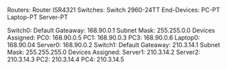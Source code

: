 Routers: 
    Router ISR4321
Switches:
    Switch 2960-24TT
End-Devices:
    PC-PT
    Laptop-PT
    Server-PT

Switch0:
    Default Gateaway: 168.90.0.1
    Subnet Mask: 255.255.0.0
    Devices Assigned: 
        PC0: 168.90.0.5
        PC1: 168.90.0.3
        PC3: 168.90.0.6
        Laptop0: 168.90.04
        Server0: 168.90.0.2
Switch1:
    Default Gateaway: 210.3.14.1
    Subnet Mask: 255.255.255.0
    Devices Assigned: 
        Server1: 210.3.14.2
        Server2: 210.3.14.3
        PC2: 210.3.14.4
        PC4: 210.3.14.5
        
        